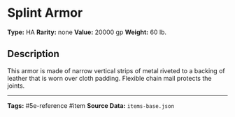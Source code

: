 # Splint Armor

**Type:** HA
**Rarity:** none
**Value:** 20000 gp
**Weight:** 60 lb.

## Description

This armor is made of narrow vertical strips of metal riveted to a backing of leather that is worn over cloth padding. Flexible chain mail protects the joints.

---
**Tags:** #5e-reference #item
**Source Data:** `items-base.json`